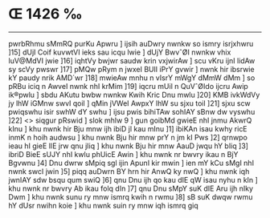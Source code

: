 # Œ 1426 ‰
---
pwrbRhmu sMmRQ purKu Apwru ] ijsih auDwry nwnkw so ismry isrjxhwru
]15] dUjI Coif kuvwtVI ieks sau icqu lwie ] dUjY BwvˆØI nwnkw vhix
luV@MdVI jwie ]16] iqhtVy bwjwr saudw krin vxjwirAw ] scu vKru
ijnI lidAw sy scVy pwswr ]17] pMQw pRym n jwxeI BUlI iPrY gvwir ]
nwnk hir ibsrwie kY paudy nrik AMD´wr ]18] mwieAw mnhu n vIsrY
mWgY dMmW dMm ] so pRBu iciq n AwveI nwnk nhI krMim ]19] iqcru mUil
n QuVˆØIdo ijcru Awip ik®pwlu ] sbdu AKutu bwbw nwnkw Kwih Kric Dnu
mwlu ]20] KMB ivkWdVy jy lhW iGMnw swvI qoil ] qMin jVWeI AwpxY lhW
su sjxu toil ]21] sjxu scw pwiqswhu isir swhW dY swhu ] ijsu pwis
bihiTAw sohIAY sBnw dw vyswhu ]22]
<> siqgur pRswid ]
slok mhlw 9 ] gun goibMd gwieE nhI jnmu AkwrQ kInu ] khu nwnk
hir Bju mnw ijh ibiD jl kau mInu ]1] ibiKAn isau kwhy ricE inmK
n hoih audwsu ] khu nwnk Bju hir mnw prY n jm kI Pws ]2] qrnwpo
ieau hI gieE lIE jrw qnu jIiq ] khu nwnk Bju hir mnw AauD jwqu hY
bIiq ]3] ibriD BieE sUJY nhI kwlu phUicE Awin ] khu nwnk nr bwvry
ikau n BjY Bgvwnu ]4] Dnu dwrw sMpiq sgl ijin ApunI kir mwin ]
ien mY kCu sMgI nhI nwnk swcI jwin ]5] piqq auDwrn BY hrn hir
AnwQ ky nwQ ] khu nwnk iqh jwnIAY sdw bsqu qum swiQ ]6] qnu Dnu
ijh qo kau dIE qW isau nyhu n kIn ] khu nwnk nr bwvry Ab ikau folq
dIn ]7] qnu Dnu sMpY suK dIE Aru ijh nIky Dwm ] khu nwnk sunu ry mnw
ismrq kwih n rwmu ]8] sB suK dwqw rwmu hY dUsr nwihn koie ] khu
nwnk suin ry mnw iqh ismrq giq
####
